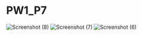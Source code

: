 # PW1_P7

![Screenshot (8)](https://github.com/xoraozgu017/PW1_P7/assets/145304971/fdbf61be-27e7-44fd-bf53-422a088f8383)
![Screenshot (7)](https://github.com/xoraozgu017/PW1_P7/assets/145304971/bb22da70-9583-410d-919f-c769ce1afb53)
![Screenshot (6)](https://github.com/xoraozgu017/PW1_P7/assets/145304971/b8074aed-2c16-4024-bb4a-2f39cf871c4c)
